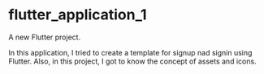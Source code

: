 # flutter_application_1

A new Flutter project.

In this application, I tried to create a template for signup nad signin using Flutter. Also, in this project, I got to know the concept of assets and icons.
